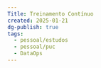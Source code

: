 ```yaml
---
Title: Treinamento Contínuo
created: 2025-01-21
dg-publish: true
tags:
  - pessoal/estudos
  - pessoal/puc
  - DataOps
---
```

